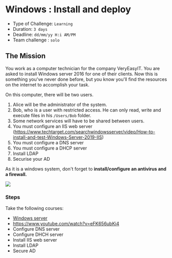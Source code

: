 # Windows : Install and deploy

- Type of Challenge: `Learning` 
- Duration: `3 days`
- Deadline: `dd/mm/yy H:i AM/PM`
- Team challenge : `solo`

## The Mission
You work as a computer technician for the company VeryEasyIT. You are asked to install Windows server 2016 for one of their clients. 
Now this is something you've never done before, but you know you'll find the resources on the internet to accomplish your task.  

On this computer, there will be two users. 
1. Alice will be the administrator of the system. 
2. Bob, who is a user with restricted access. 
He can only read, write and execute files in his ``/Users/Bob`` folder.
3. Some network services will have to be shared between users.
4. You must configure an IIS web server (https://www.techtarget.com/searchwindowsserver/video/How-to-install-and-test-Windows-Server-2019-IIS)
5. You must configure a DNS server
6. You must configure a DHCP server
7. Install LDAP
8. Securise your AD


As it is a windows system, don't forget to **install/configure an antivirus and a firewall.**

![](https://d1fmx1rbmqrxrr.cloudfront.net/cnet/i/edit/2016/02/windows-3-1-archive.png)

### Steps
Take the following courses: 
* [Windows server](https://openclassrooms.com/en/courses/7710301-manage-windows-server)
* https://www.youtube.com/watch?v=eFK656ubKi4
* Configure DNS server
* Configure DHCH server
* Install IIS web server
* Install LDAP
* Secure AD
